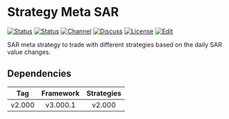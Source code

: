 # Strategy Meta SAR

[![Status][gha-image-check-master]][gha-link-check-master]
[![Status][gha-image-compile-master]][gha-link-compile-master]
[![Channel][tg-channel-image]][tg-channel-link]
[![Discuss][gh-discuss-badge]][gh-discuss-link]
[![License][license-image]][license-link]
[![Edit][gh-edit-badge]][gh-edit-link]

SAR meta strategy to trade with different strategies
based on the daily SAR value changes.

## Dependencies

| Tag      | Framework | Strategies |
|:--------:|:---------:|:----------:|
| v2.000   | v3.000.1  | v2.000     |

<!-- Named links -->

[gh-discuss-badge]: https://img.shields.io/badge/Discussions-Q&A-blue.svg?logo=github
[gh-discuss-link]: https://github.com/EA31337/EA31337-Strategies/discussions

[gh-edit-badge]: https://img.shields.io/badge/GitHub-edit-purple.svg?logo=github
[gh-edit-link]: https://github.dev/EA31337/Strategy-Meta_SAR

[gha-link-check-master]: https://github.com/EA31337/Strategy-Meta_SAR/actions?query=workflow:Check+branch%3Amaster
[gha-image-check-master]: https://github.com/EA31337/Strategy-Meta_SAR/workflows/Check/badge.svg?branch=master
[gha-link-compile-master]: https://github.com/EA31337/Strategy-Meta_SAR/actions?query=workflow:Compile+branch%3Amaster
[gha-image-compile-master]: https://github.com/EA31337/Strategy-Meta_SAR/workflows/Compile/badge.svg?branch=master

[tg-channel-image]: https://img.shields.io/badge/Telegram-join-0088CC.svg?logo=telegram
[tg-channel-link]: https://t.me/EA31337

[license-image]: https://img.shields.io/github/license/EA31337/EA31337-Strategies.svg
[license-link]: https://tldrlegal.com/license/gnu-general-public-license-v3-(gpl-3)
